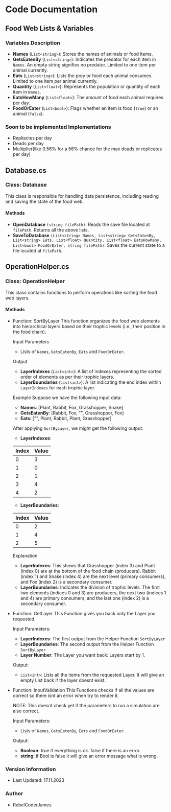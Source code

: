 # Code Documentation

## Food Web Lists & Variables

### Variables Description
- **Names** (`List<string>`): Stores the names of animals or food items.
- **GetsEatenBy** (`List<string>`): Indicates the predator for each item in `Names`. An empty string signifies no predator. Limited to one item per animal currently.
- **Eats** (`List<string>`): Lists the prey or food each animal consumes. Limited to one item per animal currently.
- **Quantity** (`List<float>`): Represents the population or quantity of each item in `Names`.
- **EatsHowMany** (`List<float>`): The amount of food each animal requires per day.
- **FoodOrEater** (`List<bool>`): Flags whether an item is food (`true`) or an animal (`false`).

### Soon to be implemented Implementations
- Repliactes per day
- Deads per day
- Multiplier(like 0.56% for a 56% chance for the max deads or replicates per day)

## Database.cs

### Class: Database
This class is responsible for handling data persistence, including reading and saving the state of the food web.

#### Methods
- **OpenDatabase** `(string filePath)`: Reads the save file located at `filePath`. Returns all the above lists.
- **SaveToDatabase** `(List<string> Names, List<string> GetsEatenBy, List<string> Eats, List<float> Quantity, List<float> EatsHowMany, List<bool> FoodOrEater, string filePath)`: Saves the current state to a file located at `filePath`.

## OperationHelper.cs

### Class: OperationHelper
This class contains functions to perform operations like sorting the food web layers.

#### Methods
- Function: SortByLayer
   This function organizes the food web elements into hierarchical layers based on their trophic levels (i.e., their position in the food chain).

   Input Parameters
   - Lists of `Names`, `GetsEatenBy`, `Eats` and `FoodOrEater`.

   Output
   - **LayerIndexes** (`List<int>`): A list of indexes representing the sorted order of elements as per their trophic layers.
   - **LayerBoundaries** (`List<int>`): A list indicating the end index within `LayerIndexes` for each trophic layer.

   Example
   Suppose we have the following input data:

   - **Names**: [Plant, Rabbit, Fox, Grasshopper, Snake]
   - **GetsEatenBy**: [Rabbit, Fox, "", Grasshopper, Fox]
   - **Eats**: ["", Plant, Rabbit, Plant, Grasshopper]

   After applying `SortByLayer`, we might get the following output:

   - **LayerIndexes**:

  | Index | Value |
  |-------|-------|
  | 0     | 3     |
  | 1     | 0     |
  | 2     | 1     |
  | 3     | 4     |
  | 4     | 2     |

   - **LayerBoundaries**:

  | Index | Value |
  |-------|-------|
  | 0     | 2     |
  | 1     | 4     |
  | 2     | 5     |


   Explanation
   - **LayerIndexes**: This shows that Grasshopper (index 3) and Plant (index 0) are at the bottom of the food chain (producers). Rabbit (index 1) and Snake (index 4) are the next level (primary consumers), and Fox (index 2) is a secondary consumer.
   - **LayerBoundaries**: Indicates the division of trophic levels. The first two elements (indices 0 and 3) are producers, the next two (indices 1 and 4) are primary consumers, and the last one (index 2) is a secondary consumer.

- Function: GetLayer
  This Function gives you back only the Layer you requested.

  Input Parameters:
  - **LayerIndexes**: The first output from the Helper Function `SortByLayer`
  - **LayerBoundaries**: The second output from the Helper Function `SortByLayer`
  - **Layer Number**: The Layer you want back: Layers start by 1.

  Output:
  - `List<int>`: Lists all the items from the requested Layer. It will give an empty List back if the layer doesnt exist.

- Function: InputValidation
  This Functions checks if all the values are correct so there isnt an error when try to render it.

  NOTE: This doesnt check yet if the parameters to run a simulation are also correct.

  Input Parameters:
  - Lists of `Names`, `GetsEatenBy`, `Eats` and `FoodOrEater`.

  Output:
  - **Boolean**: true if everything is ok. false if there is an error.
  - **string**: if Bool is false it will give an error message what is wrong.

### Version Information
- Last Updated: 17.11.2023

### Author
- RebelCoderJames


